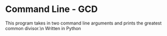 # Command Line - GCD
This program takes in two command line arguments and prints the greatest common divisor.\n
Written in Python